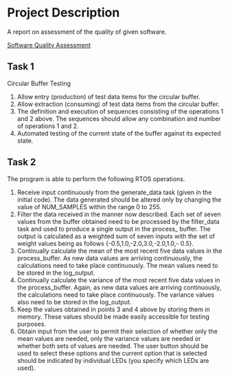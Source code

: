 # Project Description
A report on assessment of the quality of given software.

[Software Quality Assessment](https://github.com/BrianKoDev/Circular-Buffer-Testing/blob/main/SQA.pdf)

## Task 1
Circular Buffer Testing
1. Allow entry (production) of test data items for the circular buffer.
2. Allow extraction (consuming) of test data items from the circular buffer.
3. The definition and execution of sequences consisting of the operations 1 and 2 above. The
sequences should allow any combination and number of operations 1 and 2.
4. Automated testing of the current state of the buffer against its expected state.


## Task 2
The program is able to perform the following RTOS operations.
1. Receive input continuously from the generate_data task (given in the initial code). The
data generated should be altered only by changing the value of NUM_SAMPLES within the
range 0 to 255.
2. Filter the data received in the manner now described. Each set of seven values from the
buffer obtained need to be processed by the filter_data task and used to produce a
single output in the process_ buffer. The output is calculated as a weighted sum of seven
inputs with the set of weight values being as follows {-0.5,1.0,-2.0,3.0,-2.0,1.0,-
0.5}.
3. Continually calculate the mean of the most recent five data values in the process_buffer.
As new data values are arriving continuously, the calculations need to take place continuously.
The mean values need to be stored in the log_output.
4. Continually calculate the variance of the most recent five data values in the
process_buffer. Again, as new data values are arriving continuously, the calculations need
to take place continuously. The variance values also need to be stored in the log_output.
5. Keep the values obtained in points 3 and 4 above by storing them in memory. These values
should be made easily accessible for testing purposes.
6. Obtain input from the user to permit their selection of whether only the mean values are
needed, only the variance values are needed or whether both sets of values are needed. The
user button should be used to select these options and the current option that is selected should
be indicated by individual LEDs (you specify which LEDs are used).